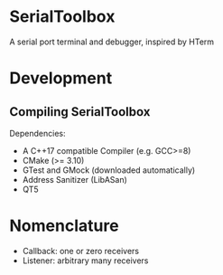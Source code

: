 # SerialToolbox

A serial port terminal and debugger, inspired by HTerm

# Development

## Compiling SerialToolbox

Dependencies:

* A C++17 compatible Compiler (e.g. GCC>=8)
* CMake (>= 3.10)
* GTest and GMock (downloaded automatically)
* Address Sanitizer (LibASan)
* QT5

# Nomenclature

* Callback: one or zero receivers
* Listener: arbitrary many receivers

